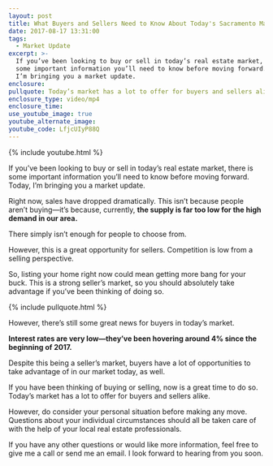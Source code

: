 ```yaml
---
layout: post
title: What Buyers and Sellers Need to Know About Today's Sacramento Market
date: 2017-08-17 13:31:00
tags:
  - Market Update
excerpt: >-
  If you’ve been looking to buy or sell in today’s real estate market, there is
  some important information you’ll need to know before moving forward. Today,
  I’m bringing you a market update.
enclosure:
pullquote: Today’s market has a lot to offer for buyers and sellers alike.
enclosure_type: video/mp4
enclosure_time:
use_youtube_image: true
youtube_alternate_image:
youtube_code: LfjcUIyP88Q
---
```



{% include youtube.html %}

If you’ve been looking to buy or sell in today’s real estate market, there is some important information you’ll need to know before moving forward. Today, I’m bringing you a market update.

Right now, sales have dropped dramatically. This isn’t because people aren’t buying—it’s because, currently, **the supply is far too low for the high demand in our area.**

There simply isn’t enough for people to choose from.

However, this is a great opportunity for sellers. Competition is low from a selling perspective.

So, listing your home right now could mean getting more bang for your buck. This is a strong seller’s market, so you should absolutely take advantage if you’ve been thinking of doing so.

{% include pullquote.html %}

However, there’s still some great news for buyers in today’s market.

**Interest rates are very low—they’ve been hovering around 4% since the beginning of 2017.**

Despite this being a seller’s market, buyers have a lot of opportunities to take advantage of in our market today, as well.

If you have been thinking of buying or selling, now is a great time to do so. Today’s market has a lot to offer for buyers and sellers alike.

However, do consider your personal situation before making any move. Questions about your individual circumstances should all be taken care of with the help of your local real estate professionals.

If you have any other questions or would like more information, feel free to give me a call or send me an email. I look forward to hearing from you soon.